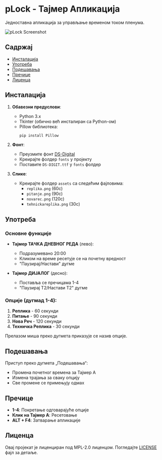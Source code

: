 # pLock - Тајмер Апликација

Једноставна апликација за управљање временом током пленума.

![pLock Screenshot](assets/screenshot.png)

## Садржај
- [Инсталација](#инсталација)
- [Употреба](#употреба)
- [Подешавања](#подешавања)
- [Пречице](#пречице)
- [Лиценца](#лиценца)

## Инсталација

1. **Обавезни предуслови**:
   - Python 3.x
   - Tkinter (обично већ инсталиран са Python-ом)
   - Pillow библиотека:  
     ```bash
     pip install Pillow
     ```

2. **Фонт**:
   - Преузмите фонт [DS-Digital](https://www.dafont.com/ds-digital.font)
   - Креирајте фолдер `fonts` у пројекту
   - Поставите `DS-DIGIT.ttf` у `fonts` фолдер

3. **Слике**:
   - Креирајте фолдер `assets` са следећим фајловима:
     - `replika.png` (60с)
     - `pitanje.png` (90с)
     - `novarec.png` (120с)
     - `tehnickareplika.png` (30с)

## Употреба

### Основне функције
- **Тајмер ТАЧКА ДНЕВНОГ РЕДА** (лево):
  - Подразумевано 20:00
  - Кликом на време ресетује се на почетну вредност
  - "Паузирај/Настави" дугме

- **Тајмер ДИЈАЛОГ** (десно):
  - Поставља се пречицама 1-4
  - "Паузирај Т2/Настави Т2" дугме

### Опције (дугмад 1-4):
1. **Реплика** - 60 секунди
2. **Питање** - 90 секунди 
3. **Нова Реч** - 120 секунди
4. **Техничка Реплика** - 30 секунди

Прелазом миша преко дугмета приказује се назив опције.

## Подешавања

Приступ преко дугмета „Подешавања“:
- Промена почетног времена за Тајмер А
- Измена трајања за сваку опцију
- Све промене се примењују одмах

## Пречице

- **1-4**: Покретање одговарајуће опције
- **Клик на Тајмер А**: Ресетовање
- **ALT + F4**: Затварање апликације

## Лиценца

Овај пројекат је лиценциран под MPL-2.0 лиценцом. Погледајте [LICENSE](LICENSE) фајл за детаље.
